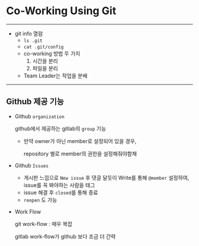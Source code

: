 # Co-Working Using Git

---

- git info 열람
  - `ls .git`
  - `cat .git/config`
  - co-working 방법 두 가지
    1. 시간을 분리
    2. 파일을 분리
  - Team Leader는 작업을 분배

---

## Github 제공 기능

- Github `organization`

  github에서 제공하는 gitlab의 `group` 기능

  - 만약 owner가 아닌 member로 설정되어 있을 경우,

    repository 별로 member의 권한을 설정해줘야함채

- Github `Issues`

  - 게시판 느낌으로 `New issue` 후 댓글 달듯이 Write를 통해 `@member` 설정하여, issue를 꼭 봐야하는 사람을 태그
  - issue 해결 후 `closed`를 통해 종료
  - `reopen` 도 가능

- Work Flow

  git work-flow : 매우 복잡

  gitlab work-flow가 github 보다 조금 더 간략